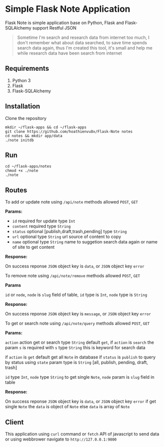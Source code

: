 # Simple Flask Note Application

Flask Note is simple application base on Python, Flask and Flask-SQLAlchemy
support Restful JSON

> Sometime I'm search and research data from internet too much, I don't
remember what about data searched, to save time spends search data again,
thus I'm created this tool, it's small and help me while research data 
have been search from internet

## Requirements

1. Python 3
2. Flask
3. Flask-SQLAlchemy

## Installation

Clone the repository

```
mkdir ~/flask-apps && cd ~/flask-apps
git clone https://github.com/hoathienvu8x/Flask-Note notes
cd notes && mkdir app/data
./note initdb
```

## Run

```
cd ~/flask-apps/notes
chmod +x ./note
./note
```

## Routes

To add or update note using `/api/note` methods allowed `POST`, `GET`

**Params:**

- `id` required for update type `Int`
- `content` required type `String`
- `status` optional [publish,draft,trash,pending] type `String`
- `url` optional type `String` url source of content to copy
- `name` optional type `String` name to suggetion search data again or
name of site to get content

**Response:**

On success reponse `JSON` object key is `data`, or `JSON` object key `error`

To remove note using `/api/note/remove` methods allowed `POST`, `GET`

**Params**

`id` or `node`, `node` is `slug` field of table, `id` type is `Int`, `node`
type is `String`

**Response:**

On success reponse `JSON` object key is `message`, or `JSON` object key `error`

To get or search note using `/api/note/query` methods allowed `POST`, `GET`

**Params:**

`action` action get or search type `String` default `get`, if `action` is
`search` the param `s` is required with `s` type `String` this is keyword
for search data

if `action` is `get` default get all `Note` in database if `status` is `publish`
to query by status using `state` param type is `String` [all, publish, pending, draft, trash]

`id` type `Int`, `node` type `String` to get single `Note`, `node` param
is `slug` field in table

**Response:**

On success reponse `JSON` object key is `data`, or `JSON` object key `error`
if get single `Note` the `data` is object of `Note` else `data` is
array of `Note`

## Client

This application using `curl` command or `fetch` API of javascript to send
data or using webbrower navigate to `http://127.0.0.1:9800`
